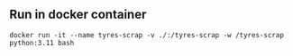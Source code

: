 ## Run in docker container
```
docker run -it --name tyres-scrap -v ./:/tyres-scrap -w /tyres-scrap python:3.11 bash
```
